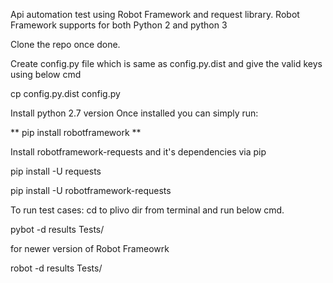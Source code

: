 Api automation test using Robot Framework and request library.
Robot Framework supports for both Python 2 and python 3

Clone the repo once done.

Create config.py file which is same as config.py.dist and give the valid keys using below cmd

cp config.py.dist config.py 


Install python 2.7 version
Once installed you can simply run:

** pip install robotframework **

Install robotframework-requests and it's dependencies via pip


pip install -U requests


pip install -U robotframework-requests

To run test cases: cd to plivo dir from terminal and run below cmd.

pybot -d results Tests/ 

for newer version of Robot Frameowrk 

robot -d results Tests/
